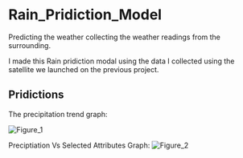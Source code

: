 # Rain_Pridiction_Model
Predicting the weather collecting the weather readings from the surrounding.


I made this Rain pridiction modal using the data I collected using the satellite we launched on the previous project. 

## Pridictions

The precipitation trend graph: 

![Figure_1](https://user-images.githubusercontent.com/78645765/179564856-8e79b908-c608-407f-97dd-817daacd9c43.png)

Preciptiation Vs Selected Attributes Graph:
![Figure_2](https://user-images.githubusercontent.com/78645765/179565334-d5cd1d06-442c-41ba-99ac-3747cf9f9209.png)

